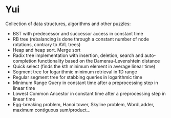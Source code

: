 Yui
===

Collection of data structures, algorithms and other puzzles:
- BST with predecessor and successor access in constant time
- RB tree (rebalancing is done through a constant number of node rotations, contrary to AVL trees)
- Heap and heap sort. Merge sort
- Radix tree implementation with insertion, deletion, search and auto-completion functionality based on the Damerau-Levenshtein distance
- Quick select (finds the kth minimum element in average linear time)
- Segment tree for logarithmic minimum retrieval in 1D range 
- Regular segment tree for stabbing queries in logarithmic time
- Minimum Range Query in constant time after a preprocessing step in linear time
- Lowest Common Ancestor in constant time after a preprocessing step in linear time
- Egg-breaking problem, Hanoi tower, Skyline problem, WordLadder, maximum contiguous sum/product...
